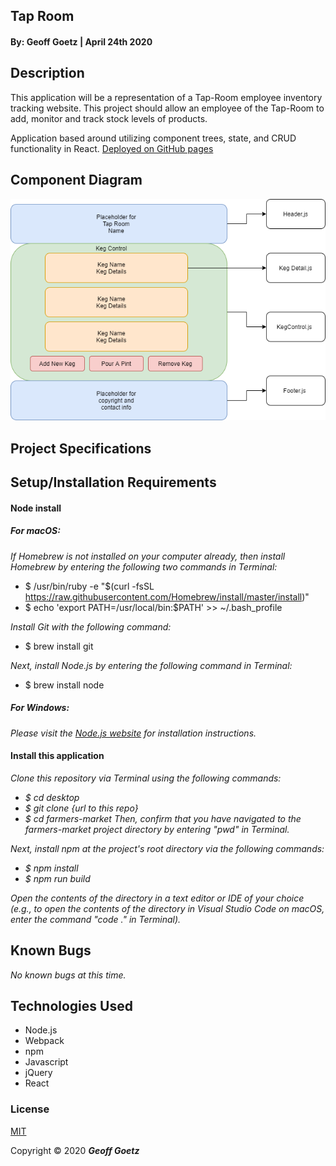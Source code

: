 ## Tap Room

#### By: Geoff Goetz | April 24th 2020

## Description 

This application will be a representation of a Tap-Room employee inventory tracking website. This project should allow an employee of the Tap-Room to add, monitor and track stock levels of products.

Application based around utilizing component trees, state, and CRUD functionality in React. [Deployed on GitHub pages]()

## Component Diagram
![component structure](./src/Assets/ComponentDiagram.png)

## Project Specifications

## Setup/Installation Requirements

#### Node install

##### For macOS:
_If Homebrew is not installed on your computer already, then install Homebrew by entering the following two commands in Terminal:_
* $ /usr/bin/ruby -e "$(curl -fsSL https://raw.githubusercontent.com/Homebrew/install/master/install)"
* $ echo 'export PATH=/usr/local/bin:$PATH' >> ~/.bash_profile

_Install Git with the following command:_
* $ brew install git

_Next, install Node.js by entering the following command in Terminal:_
* $ brew install node

##### For Windows:
_Please visit the [Node.js website](https://nodejs.org/en/download/) for installation instructions._

#### Install this application

_Clone this repository via Terminal using the following commands:_
* _$ cd desktop_
* _$ git clone {url to this repo}_
* _$ cd farmers-market_
_Then, confirm that you have navigated to the farmers-market project directory by entering "pwd" in Terminal._

_Next, install npm at the project's root directory via the following commands:_
* _$ npm install_
* _$ npm run build_

_Open the contents of the directory in a text editor or IDE of your choice (e.g., to open the contents of the directory in Visual Studio Code on macOS, enter the command "code ." in Terminal)._

## Known Bugs

_No known bugs at this time._

## Technologies Used

* Node.js
* Webpack
* npm
* Javascript
* jQuery
* React

### License

[MIT](https://choosealicense.com/licenses/mit/)

Copyright &copy; 2020 **_Geoff Goetz_**